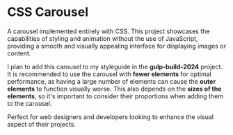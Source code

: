 # CSS Carousel

A carousel implemented entirely with CSS. This project showcases the capabilities of styling and animation without the use of JavaScript, providing a smooth and visually appealing interface for displaying images or content.

I plan to add this carousel to my styleguide in the **gulp-build-2024** project. It is recommended to use the carousel with **fewer elements** for optimal performance, as having a large number of elements can cause the **outer elements** to function visually worse. This also depends on the **sizes of the elements**, so it's important to consider their proportions when adding them to the carousel.

Perfect for web designers and developers looking to enhance the visual aspect of their projects.
